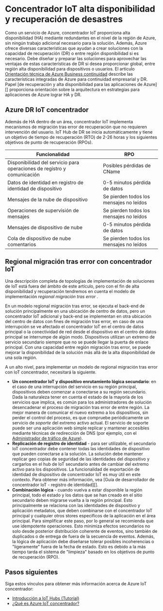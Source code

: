 <properties
 pageTitle="HA de concentrador IoT y DR | Microsoft Azure"
 description="Describe las características que ayudan a crear altamente disponible IoT soluciones con desastres capacidades de recuperación."
 services="iot-hub"
 documentationCenter=""
 authors="fsautomata"
 manager="timlt"
 editor=""/>

<tags
 ms.service="iot-hub"
 ms.devlang="na"
 ms.topic="article"
 ms.tgt_pltfrm="na"
 ms.workload="na"
 ms.date="02/03/2016"
 ms.author="elioda"/>

# <a name="iot-hub-high-availability-and-disaster-recovery"></a>Concentrador IoT alta disponibilidad y recuperación de desastres

Como un servicio de Azure, concentrador IoT proporciona alta disponibilidad (HA) mediante redundantes en el nivel de la región de Azure, sin ningún trabajo adicional necesario para la solución. Además, Azure ofrece diversas características que ayudan a crear soluciones con la capacidad de recuperación (DR) o entre región disponibilidad si es necesario. Debe diseñar y preparar las soluciones para aprovechar las ventajas de estas características de DR si desea proporcionar global, entre región alta disponibilidad para dispositivos o usuarios. El artículo [Orientación técnica de Azure Business continuidad](../resiliency/resiliency-technical-guidance.md) describe las características integradas de Azure para continuidad empresarial y DR. Papel [de recuperación y alta disponibilidad para las aplicaciones de Azure][] proporciona orientación sobre la arquitectura en estrategias para aplicaciones de Azure lograr HA y DR.

## <a name="azure-iot-hub-dr"></a>Azure DR IoT concentrador
Además de HA dentro de un área, concentrador IoT implementa mecanismos de migración tras error de recuperación que no requieren intervención del usuario. IoT Hub de DR se inicia automáticamente y tiene un objetivo de tiempo de recuperación (RTO) de 2-26 horas y los siguientes objetivos de punto de recuperación (RPOs).

| Funcionalidad | RPO |
| ------------- | --- |
| Disponibilidad del servicio para operaciones de registro y comunicación | Posibles pérdidas de CName |
| Datos de identidad en registro de identidad de dispositivo | 0-5 minutos pérdida de datos |
| Mensajes de la nube de dispositivo | Se pierden todos los mensajes no leídos |
| Operaciones de supervisión de mensajes | Se pierden todos los mensajes no leídos |
| Mensajes de dispositivo de nube | 0-5 minutos pérdida de datos |
| Cola de dispositivo de nube comentarios | Se pierden todos los mensajes no leídos |

## <a name="regional-failover-with-iot-hub"></a>Regional migración tras error con concentrador IoT

Una descripción completa de topologías de implementación de soluciones de IoT está fuera del ámbito de este artículo, pero con el fin de alta disponibilidad y recuperación tendremos en cuenta el modelo de implementación *regional migración tras error* .

En un modelo regional migración tras error, se ejecuta el back-end de solución principalmente en una ubicación de centro de datos, pero un concentrador IoT adicional y back-end se implementan en otra ubicación del centro de datos con fines de migración tras error, en caso de una interrupción se ve afectado el concentrador IoT en el centro de datos principal o la conectividad de red desde el dispositivo en el centro de datos principal se interrumpe de algún modo. Dispositivos utilizan un extremo de servicio secundario siempre que no se puede llegar la puerta de enlace principal. Con una capacidad entre región migración tras error, se puede mejorar la disponibilidad de la solución más allá de la alta disponibilidad de una sola región.

A un alto nivel, para implementar un modelo de regional migración tras error con IoT concentrador, necesitará la siguiente.

* **Un concentrador IoT y dispositivo enrutamiento lógica secundario**: en el caso de una interrupción del servicio en su región principal, dispositivos deben comenzar a conectarse a su región secundario. Dada la naturaleza tener en cuenta el estado de la mayoría de los servicios que implica, es común para los administradores de solución desencadenar el proceso de migración tras error de entre región. La mejor manera de comunicar el nuevo extremo a los dispositivos, sin perder el control del proceso, es que compruebe periódicamente un servicio de *soporte* del extremo activo actual. El servicio de soporte puede ser una aplicación web simple replicar y mantener accesibles mediante técnicas de redirección de DNS (por ejemplo, con el [Administrador de tráfico de Azure][]).
* **Replicación de registro de identidad** - para ser utilizable, el secundario IoT concentrador debe contener todas las identidades de dispositivo que pueden conectarse a la solución. La solución debe mantener replicar geo copias de seguridad de las identidades del dispositivo y cargarlos en el hub de IoT secundario antes de cambiar del extremo activo para los dispositivos. La funcionalidad de exportación de identidad de dispositivo de concentrador IoT es muy útil en este contexto. Para obtener más información, vea [Guía de desarrollador de concentrador IoT - registro de identidad][].
* **Combinación lógica** - cuando vuelva a estar disponible la región principal, todo el estado y los datos que se han creado en el sitio secundario deben migrarse vuelta a la región principal. Esto principalmente se relaciona con las identidades de dispositivo y aplicación metadatos, que deben combinarse con el concentrador IoT principal y cualquier otros stores específicos de la aplicación en el área principal. Para simplificar este paso, por lo general se recomienda que use idempotente operaciones. Esto minimiza efectos secundarios no solo desde posterior distribución coherente de eventos, sino también de duplicados o de entrega de fuera de la secuencia de eventos. Además, la lógica de aplicación debe diseñarse tolerar posibles incoherencias o "ligeramente" fuera de la fecha de estado. Esto es debido a la más tiempo tarda el sistema de "limpieza" basado en los objetivos de punto de recuperación (RPO).

## <a name="next-steps"></a>Pasos siguientes

Siga estos vínculos para obtener más información acerca de Azure IoT concentrador:

- [Introducción a IoT Hubs (Tutorial)][lnk-get-started]
- [¿Qué es Azure IoT concentrador?][]

[Recuperación y alta disponibilidad para las aplicaciones de Azure]: ../resiliency/resiliency-disaster-recovery-high-availability-azure-applications.md
[Azure Business Continuity Technical Guidance]: https://azure.microsoft.com/documentation/articles/resiliency-technical-guidance/
[Administrador de tráfico de Azure]: https://azure.microsoft.com/documentation/services/traffic-manager/
[Guía del desarrollador de concentrador IoT - registro de identidad]: iot-hub-devguide-identity-registry.md

[lnk-get-started]: iot-hub-csharp-csharp-getstarted.md
[¿Qué es Azure IoT concentrador?]: iot-hub-what-is-iot-hub.md
